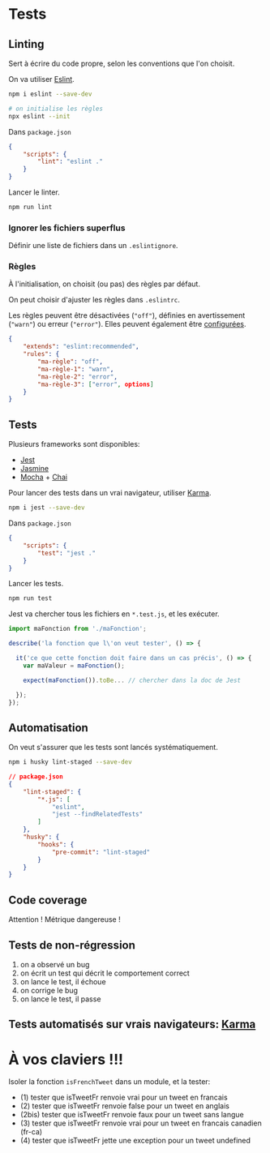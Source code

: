 # Tests

## Linting

Sert à écrire du code propre, selon les conventions que l'on choisit.

On va utiliser [Eslint](https://eslint.org/).

```bash
npm i eslint --save-dev

# on initialise les règles
npx eslint --init
```

Dans `package.json`
```json
{
    "scripts": {
        "lint": "eslint ."
    }
}
```

Lancer le linter.
```bash
npm run lint
```

### Ignorer les fichiers superflus

Définir une liste de fichiers dans un `.eslintignore`.

### Règles

À l'initialisation, on choisit (ou pas) des règles par défaut.

On peut choisir d'ajuster les règles dans `.eslintrc`.

Les règles peuvent être désactivées (`"off"`), définies en avertissement (`"warn"`) ou erreur (`"error"`). Elles peuvent également être [configurées](https://eslint.org/docs/rules/).

```json
{
    "extends": "eslint:recommended",
    "rules": {
        "ma-règle": "off",
        "ma-règle-1": "warn",
        "ma-règle-2": "error",
        "ma-règle-3": ["error", options]
    }
}
```




## Tests

Plusieurs frameworks sont disponibles:
- [Jest](https://jestjs.io/)
- [Jasmine](https://jasmine.github.io/)
- [Mocha](https://mochajs.org/) + [Chai](https://www.chaijs.com/)

Pour lancer des tests dans un vrai navigateur, utiliser [Karma](https://karma-runner.github.io/2.0/index.html).



```bash
npm i jest --save-dev
```

Dans `package.json`
```json
{
    "scripts": {
        "test": "jest ."
    }
}
```

Lancer les tests.
```bash
npm run test
```

Jest va chercher tous les fichiers en `*.test.js`, et les exécuter.


```js
import maFonction from './maFonction';

describe('la fonction que l\'on veut tester', () => {

  it('ce que cette fonction doit faire dans un cas précis', () => {
    var maValeur = maFonction();

    expect(maFonction()).toBe... // chercher dans la doc de Jest

  });
});
```



## Automatisation

On veut s'assurer que les tests sont lancés systématiquement.

```bash
npm i husky lint-staged --save-dev
```

```json
// package.json
{
    "lint-staged": {
        "*.js": [
            "eslint",
            "jest --findRelatedTests"
        ]
    },
    "husky": {
        "hooks": {
            "pre-commit": "lint-staged"
        }
    }
}
```

## Code coverage

Attention ! Métrique dangereuse !

## Tests de non-régression

1. on a observé un bug
2. on écrit un test qui décrit le comportement correct
3. on lance le test, il échoue
4. on corrige le bug
5. on lance le test, il passe


## Tests automatisés sur vrais navigateurs: [Karma](https://developers.google.com/web/updates/2017/06/headless-karma-mocha-chai)



# À vos claviers !!!

Isoler la fonction `isFrenchTweet` dans un module, et la tester:
* (1) tester que isTweetFr renvoie vrai pour un tweet en francais
* (2) tester que isTweetFr renvoie false pour un tweet en anglais
* (2bis) tester que isTweetFr renvoie faux pour un tweet sans langue
* (3) tester que isTweetFr renvoie vrai pour un tweet en francais canadien (fr-ca)
* (4) tester que isTweetFr jette une exception pour un tweet undefined

